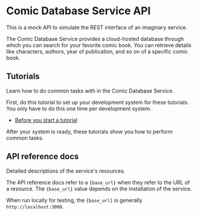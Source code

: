 # Comic Database Service API

This is a mock API to simulate the REST interface of an
imaginary service.

The Comic Database Service provides a cloud-hosted database through which you can search for your favorite comic book. You can retrieve details like characters, authors, year of publication, and so on of a specific comic book.

## Tutorials

Learn how to do common tasks with in the Comic Database Service.

First, do this tutorial to set up your development system for these tutorials. You only have to do this one time per development system.

* [Before you start a tutorial](Getting_started.md)

After your system is ready, these tutorials show you how to perform common tasks.


## API reference docs

Detailed descriptions of the service's resources.

The API reference docs refer to a `{base_url}` when they
refer to the URL of a resource. The `{base_url}` value depends
on the installation of the service.

When run locally for testing, the `{base_url}` is
generally `http://localhost:3000`.

